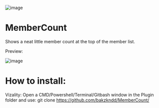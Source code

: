 ![image](https://user-images.githubusercontent.com/50497725/121723087-60c8e700-cae6-11eb-8dfa-bc963e47231e.png)
# MemberCount
 Shows a neat little member count at the top of the member list.
 
 Preview:
 
 ![image](https://user-images.githubusercontent.com/50497725/121720948-fadb6000-cae3-11eb-9396-2af0eb1a523b.png)

# How to install:

Vizality: Open a CMD/Powershell/Terminal/Gitbash window in the Plugin folder and use: git clone https://github.com/bakzkndd/MemberCount/
